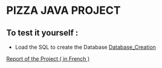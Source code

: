 
# PIZZA JAVA PROJECT

## To test it yourself :

  - Load the SQL to create the Database [Database_Creation](DataBase/pizzaDatabase.sql)

[ Report of the Project ( in French )](RapportProjet_MADIODIOU_DEHMANI_CHEN_CEHBLI.pdf)
